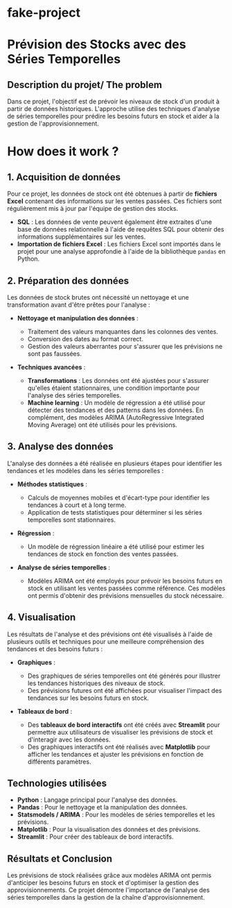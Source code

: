 # fake-project
# Prévision des Stocks avec des Séries Temporelles

## Description du projet/ The problem
Dans ce projet, l'objectif est de prévoir les niveaux de stock d'un produit à partir de données historiques. L'approche utilise des techniques d'analyse de séries temporelles pour prédire les besoins futurs en stock et aider à la gestion de l'approvisionnement.

# How does it work ?
## 1. Acquisition de données
Pour ce projet, les données de stock ont été obtenues à partir de **fichiers Excel** contenant des informations sur les ventes passées. Ces fichiers sont régulièrement mis à jour par l'équipe de gestion des stocks.

- **SQL** : Les données de vente peuvent également être extraites d'une base de données relationnelle à l'aide de requêtes SQL pour obtenir des informations supplémentaires sur les ventes.
- **Importation de fichiers Excel** : Les fichiers Excel sont importés dans le projet pour une analyse approfondie à l'aide de la bibliothèque `pandas` en Python.

## 2. Préparation des données
Les données de stock brutes ont nécessité un nettoyage et une transformation avant d'être prêtes pour l'analyse :

- **Nettoyage et manipulation des données** : 
  - Traitement des valeurs manquantes dans les colonnes des ventes.
  - Conversion des dates au format correct.
  - Gestion des valeurs aberrantes pour s'assurer que les prévisions ne sont pas faussées.
  
- **Techniques avancées** :
  - **Transformations** : Les données ont été ajustées pour s'assurer qu'elles étaient stationnaires, une condition importante pour l'analyse des séries temporelles.
  - **Machine learning** : Un modèle de régression a été utilisé pour détecter des tendances et des patterns dans les données. En complément, des modèles ARIMA (AutoRegressive Integrated Moving Average) ont été utilisés pour les prévisions.

## 3. Analyse des données
L'analyse des données a été réalisée en plusieurs étapes pour identifier les tendances et les modèles dans les séries temporelles :

- **Méthodes statistiques** : 
  - Calculs de moyennes mobiles et d'écart-type pour identifier les tendances à court et à long terme.
  - Application de tests statistiques pour déterminer si les séries temporelles sont stationnaires.
  
- **Régression** :
  - Un modèle de régression linéaire a été utilisé pour estimer les tendances de stock en fonction des ventes passées.
  
- **Analyse de séries temporelles** : 
  - Modèles ARIMA ont été employés pour prévoir les besoins futurs en stock en utilisant les ventes passées comme référence. Ces modèles ont permis d'obtenir des prévisions mensuelles du stock nécessaire.

## 4. Visualisation
Les résultats de l'analyse et des prévisions ont été visualisés à l'aide de plusieurs outils et techniques pour une meilleure compréhension des tendances et des besoins futurs :

- **Graphiques** : 
  - Des graphiques de séries temporelles ont été générés pour illustrer les tendances historiques des niveaux de stock.
  - Des prévisions futures ont été affichées pour visualiser l'impact des tendances sur les besoins futurs en stock.

- **Tableaux de bord** :
  - Des **tableaux de bord interactifs** ont été créés avec **Streamlit** pour permettre aux utilisateurs de visualiser les prévisions de stock et d'interagir avec les données.
  - Des graphiques interactifs ont été réalisés avec **Matplotlib** pour afficher les tendances et ajuster les prévisions en fonction de différents paramètres.

## Technologies utilisées
- **Python** : Langage principal pour l'analyse des données.
- **Pandas** : Pour le nettoyage et la manipulation des données.
- **Statsmodels / ARIMA** : Pour les modèles de séries temporelles et les prévisions.
- **Matplotlib** : Pour la visualisation des données et des prévisions.
- **Streamlit** : Pour créer des tableaux de bord interactifs.

## Résultats et Conclusion
Les prévisions de stock réalisées grâce aux modèles ARIMA ont permis d'anticiper les besoins futurs en stock et d'optimiser la gestion des approvisionnements. Ce projet démontre l'importance de l'analyse des séries temporelles dans la gestion de la chaîne d'approvisionnement.

